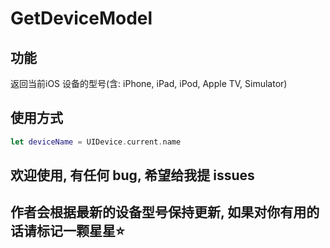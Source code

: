 # GetDeviceModel

## 功能

返回当前iOS 设备的型号(含: iPhone, iPad, iPod, Apple TV, Simulator)

## 使用方式

```swift
let deviceName = UIDevice.current.name
```

## 欢迎使用, 有任何 bug, 希望给我提 issues

## 作者会根据最新的设备型号保持更新, 如果对你有用的话请标记一颗星星⭐️
